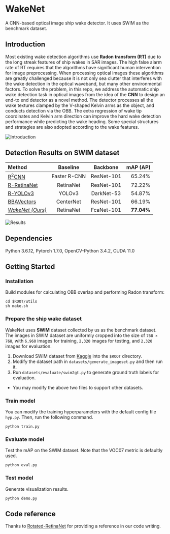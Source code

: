# WakeNet
A CNN-based optical image ship wake detector. It uses SWIM as the benchmark dataset.

## Introduction
Most existing wake detection algorithms use **Radon transform (RT)** due to the long streak features of ship wakes in SAR images. The high false alarm rate of RT requires that the algorithms have significant human intervention for image preprocessing. When processing optical images these algorithms are greatly challenged because it is not only sea clutter that interferes with the wake detection in the optical waveband, but many other environmental factors.
To solve the problem, in this repo, we address the automatic ship wake detection task in optical images from the idea of the **CNN** to design an end-to end detector as a novel method. The detector processes all the wake textures clamped by the V-shaped Kelvin arms as the object, and conducts detection via the OBB. The extra regression of wake tip coordinates and Kelvin arm direction can improve the hard wake detection performance while predicting the wake heading. Some special structures and strategies are also adopted according to the wake features.

![Introduction](http://github.com/Lilytopia/WakeNet/tree/mdimg/introduction.png)

## Detection Results on SWIM dataset 
| Method | Baseline | Backbone | mAP (AP) |
| :----- | :------: | :------: | ------------: |
| [R<sup>2</sup>CNN](https://github.com/Xiangyu-CAS/R2CNN.pytorch) | Faster R-CNN | ResNet-101 | 65.24% |
| [R-RetinaNet](https://github.com/ming71/Rotated-RetinaNet) | RetinaNet | ResNet-101 | 72.22% |
| [R-YOLOv3](https://github.com/ming71/yolov3-polygon) | YOLOv3 | DarkNet-53 | 54.87% |
| [BBAVectors](https://github.com/yijingru/BBAVectors-Oriented-Object-Detection) | CenterNet | ResNet-101 | 66.19% |
| [*WakeNet (Ours)*](https://github.com/Lilytopia/WakeNet) | RetinaNet | FcaNet-101 | **77.04%** |

![Results](http://github.com/Lilytopia/WakeNet/tree/mdimg/results.png)

## Dependencies
Python 3.6.12, Pytorch 1.7.0, OpenCV-Python 3.4.2, CUDA 11.0

## Getting Started
### Installation
Build modules for calculating OBB overlap and performing Radon transform:
```shell
cd $ROOT/utils
sh make.sh
```

### Prepare the ship wake dataset
WakeNet uses **SWIM** dataset collected by us as the benchmark dataset. The images in SWIM dataset are uniformly cropped into the size of `768 × 768`, with `6,960` images for training, `2,320` images for testing, and `2,320` images for evaluation.
1. Download SWIM dataset from [<u>Kaggle</u>](https://www.kaggle.com/lilitopia/swimship-wake-imagery-mass) into the `$ROOT` directory.
2. Modify the dataset path in `datasets/generate_imageset.py` and then run it.
3. Run `datasets/evaluate/swim2gt.py` to generate ground truth labels for evaluation.
- You may modify the above two files to support other datasets.

### Train model
You can modify the training hyperparameters with the default config file `hyp.py`. Then, run the following command.
```shell
python train.py
```

### Evaluate model
Test the mAP on the SWIM dataset. Note that the VOC07 metric is defaultly used.
```shell
python eval.py
```

### Test model
Generate visualization results.
```shell
python demo.py
```

## Code reference
Thanks to [<u>Rotated-RetinaNet</u>](https://github.com/ming71/Rotated-RetinaNet) for providing a reference in our code writing.


